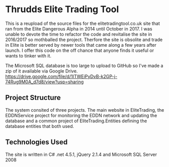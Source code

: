 # Thrudds Elite Trading Tool

This is a reupload of the source files for the elitetradingtool.co.uk site that ran from the Elite Dangerous Alpha in 2014 until October in 2017. I was unable to devote the time to refactor the code and revitalise the site in 2016/2017 so mothballed the project. Therfore the site is obsolite and trade in Elite is better served by newer tools that came along a few years after launch. I offer this code on the off chance that anyone finds it useful or wants to tinker with it.

The Microsoft SQL database is too large to upload to GitHub so I've made a zip of it available via Google Drive.
https://drive.google.com/file/d/1ITWEiPyDvB-k2GP-j-74Rug9M0A_d7d8/view?usp=sharing

## Project Structure
The system consited of three projects. The main website in EliteTrading, the EDDNService project for monitoring the EDDN network and updating the database and a common project of EliteTrading.Entities defining the database entities that both used.

## Technologies Used
The site is written in C# .net 4.5.1, jQuery 2.1.4 and Microsoft SQL Server 2008
